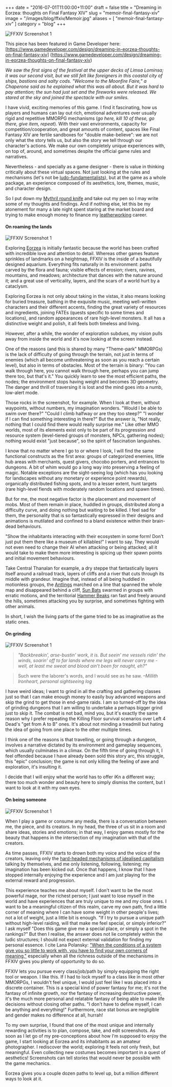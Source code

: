 +++
date = "2016-07-01T11:00:00+11:00"
draft = false
title = "Dreaming in Eorzea: thoughts on Final Fantasy XIV"
slug = "memoir-final-fantasy-xiv"
image = "/images/blog/ffxiv/Memoir.jpg"
aliases = [
	"memoir-final-fantasy-xiv"
]
category = "blog"
+++


![FFXIV Screenshot 1](/images/blog/ffxiv/ffxiv_2.jpg)

This piece has been featured in Game Developer here:
[https://www.gamedeveloper.com/design/dreaming-in-eorzea-thoughts-on-final-fantasy-xiv] (https://www.gamedeveloper.com/design/dreaming-in-eorzea-thoughts-on-final-fantasy-xiv)

*We saw the first signs of the festival at the upper decks of Limsa Lominsa; it was our second visit, but we still felt like foreigners in this coastal city of ships, bastions and salty cods.*
*"Welcome to the Moonfire Faire," a Chaperone said as he explained what this was all about. But it was hard to pay attention; the sun had just set and the fireworks were released. We stared at the sky and joined the spectacle with our smiles.*

I have vivid, exciting memories of this game. I find it fascinating, how us players and humans can lay out rich, emotional adventures over usually rigid and repetitive MMORPG mechanisms (*go here, kill 10 of these, go there, give item, repeat*). 
With their vast environments, capacity for competition/cooperation, and great amounts of content, spaces like Final Fantasy XIV are fertile sandboxes for "double make-believe": we are not only what the story tells us, but also the story we tell through our character's actions. We make our own completely unique experiences with, on top of, around, and sometimes despite the official game rules and narratives.

Nevertheless - and specially as a game designer - there is value in thinking critically about these virtual spaces. Not just looking at the rules and mechanisms (let's not be [ludo-fundamentalists](https://storify.com/landonscribbles/ludocentrism-in-games)), but at the game as a whole package, an experience composed of its aesthetics, lore, themes, music, and character design.

So I put down my [Mythril round knife](http://xivdb.com/?item/2426/Mythril-Round-Knife) and take out my pen so I may write some of my thoughts and findings. And if nothing else, let this be my atonement for many a late night spent staring at the market board and trying to make enough money to finance my [leatherworking](http://ffxiv.gamerescape.com/wiki/Leatherworker) career.

#### On roaming the lands

![FFXIV Screenshot 1](/images/blog/ffxiv/Memoir.jpg)

Exploring [Eorzea](https://www.youtube.com/watch?v=RadO-Lr9_q4) is initially fantastic because the world has been crafted with incredible love and attention to detail. Whereas other games feature sprinkles of landmarks on a heightmap, FFXIV is the inside of a beautifully designed aquarium. Everything fits naturally in its environment: paths carved by the flora and fauna; visible effects of erosion; rivers, ravines, mountains, and meadows; architecture that dances with the nature around it; and a great use of verticality, layers, and the scars of a world hurt by a cataclysm.

Exploring Eorzea is not only about taking in the vistas, it also means looking for buried treasure, bathing in the exquisite music, meeting well-written characters and their different accents, finding the great variety of resources and ingredients, joining FATEs (quests specific to some times and locations), and random appearances of rare high-level monsters. It all has a distinctive weight and polish, it all feels both timeless and living.

However, after a while, the wonder of exploration subdues, my vision pulls away from inside the world and it's now looking at the screen instead. 

One of the reasons (and this is shared by many "Theme-park" MMORPGs) is the lack of difficulty of going through the terrain, not just in terms of enemies (which all become unthreatening as soon as you reach a certain level), but also in terms of obstacles. Most of the terrain is binary: "You can walk through here, you cannot walk through here, perhaps you can jump there too, but that's it." You quickly learn to see the most efficient paths, the nodes; the environment stops having weight and becomes 3D geometry. The danger and thrill of traversing it is lost and the mind goes into a numb, low-alert mode.

Those rocks in the screenshot, for example. When I look at them, without waypoints, without numbers, my imagination wonders. "Would I be able to swim over there?" "Could I climb halfway or are they too steep?" "I wonder if I can find something interesting in there?" But the answer is, "Not really, nothing that I could find there would really surprise me." Like other MMO worlds, most of its elements exist only to be part of its progression and resource system (level-tiered groups of monsters, NPCs, gathering nodes); nothing would exist "just because", so the spirit of fascination languishes.  

I know that no matter where I go to or where I look, I will find the same functional constructs as the first area: groups of categorized enemies, little hub areas with merchants, quest givers, chocobo porters, and entrances to dungeons. A bit of whim would go a long way into preserving a feeling of magic. Notable exceptions are the sight-seeing log (which has you looking for landscapes without any monetary or experience point rewards), organically distributed fishing spots, and to a lesser extent, hunt targets (rare high-level fiends with moderately random locations and spawn times).

But for me, the most negative factor is the placement and movement of mobs. Most of them remain in place, huddled in groups, distributed along a difficulty curve, and doing nothing but waiting to be killed. I feel sad for them, the personality that is so fantastically expressed in their designs and animations is mutilated and confined to a bland existence within their brain-dead behaviours.

"Show the inhabitants interacting with their ecosystem in some form! Don't just put them there like a museum of killables!" I want to say. They would not even need to change their AI when attacking or being attacked; all it would take to make them more interesting is spicing up their spawn points and initial movement behaviours. 

Take Central Thanalan for example, a dry steppe that fantastically layers itself around a railroad track, layers of cliffs and a river that cuts through its middle with grandeur. Imagine that, instead of all being huddled in motionless groups, the [Antlings](http://xivdb.com/?media/127/antling-worker) marched on a line that spanned the whole map and disappeared behind a cliff, [Sun Bats](http://xivdb.com/?media/464/sun-bat) swarmed in groups with erratic motions, and the territorial [Hammer Beaks](http://xivdb.com/?media/350/hammer-beak) ran fast and freely around the hills, sometimes attacking you by surprise, and sometimes fighting with other animals. 

In short, I wish the living parts of the game tried to be as imaginative as the static ones. 


#### On grinding

![FFXIV Screenshot 1](/images/blog/ffxiv/ffxiv_3.jpg)

> *"Backbreakin', arse-bustin' work, it is. But seein' me vessels ridin' the winds, soarin' off to far lands where me legs will never carry me - well, at least me sweat and blood ain't been for naught, eh?"* 

>Such were the laborer's words, and I would see as he saw. 
>*–Millith Ironheart, personal sightseeing log*

I have weird ideas; I want to grind in all the crafting and gathering classes just so that I can make enough money to easily buy advanced weapons and skip the grind to get those in end-game raids. I am so turned-off by the idea of grinding dungeons that I am willing to undertake a perhaps bigger grind just to skip it. The combat is not bad, mind you, but it's exactly the same reason why I prefer repeating the Killing Floor survival scenarios over Left 4 Dead's "get from A to B" ones. It's about not minding a treadmill but hating the idea of going from one place to the other multiple times.

I think one of the reasons is that travelling, or going through a dungeon, involves a narrative dictated by its environment and gameplay sequences, which usually culminates in a climax. On the fifth time of going through it, I feel offended because I have already been sold this story arc, this struggle, this "epic" conclusion; the game is not only killing the feeling of awe and exploration, it's insulting it.

I decide that I will enjoy what the world has to offer iKn a different way; there too much wonder and beauty here to simply dismiss the content, but I want to look at it with my own eyes.



#### On being someone

![FFXIV Screenshot 1](/images/blog/ffxiv/ffxiv_4.jpg)

When I play a game or consume any media, there is a conversation between me, the piece, and its creators. In my head, the three of us sit in a room and share ideas, stories and emotions; in that way, I enjoy games mostly for the beauty that happens in the intersection of my imagination with that of the creators.

As time passes, FFXIV starts to drown both my voice and the voice of the creators, leaving only the [hard-headed mechanisms of idealised capitalism](http://normallyrascal.com/2014/06/04/level-99-capitalist/) talking by themselves, and me only listening, following, listening; my imagination has been kicked out. Once that happens, I know that I have stopped internally enjoying the experience and I am just playing for the external reward and progression.

This experience teaches me about myself. I don't want to be the most powerful mage, nor the richest person; I just want to lose myself in the world and have experiences that are truly unique to me and my close ones. I want to be a meaningful citizen of this realm, carve my own path, find a little corner of meaning where I can have some weight in other people's lives; not a lot of weight, just a little bit is enough. "If I try to pursue a unique path without high-level raiding, will that make me feel special, or simply inferior?" I ask myself "Does this game give me a special place, or simply a spot in the rankings?" But then I realise, the answer does not lie completely within the ludic structures; I should not expect external validation for finding my personal essence. I cite Lana Polansky: ["When the conditions of a system give you so little to work with, you have to find your own corners of meaning,"](http://sufficientlyhuman.com/archives/372) especially when all the richness outside of the mechanisms in FFXIV gives you plenty of opportunity to do so. 

FFXIV lets you pursue every class/job/path by simply equipping the right tool or weapon. I like this. If I had to lock myself to a class like in most other MMORPGs, I wouldn't feel unique, I would just feel like I was placed into a discrete container. This is a special kind of power fantasy for me; it's not the fantasy of infinite growth, nor the fantasy of increasing destructive power, it's the much more personal and relatable fantasy of being able to make life decisions without closing other paths. "I don't have to define myself, I can be anything and everything!" Furthermore, race stat bonus are negligible and gender makes no difference at all, hurrah!

To my own surprise, I found that one of the most unique and internally rewarding activities is to plan, compose, take, and edit screenshots. As soon as I let go of my pre-conceptions about how I'm supposed to enjoy the game, I start looking at Eorzea and its inhabitants as an amateur photographer. I rediscover the world; exploring it feels not only fresh, but meaningful. Even collecting new costumes becomes important in a quest of aesthetics! Screenshots can tell stories that would never be possible with the game mechanics.

Eorzea gives you a couple dozen paths to level up, but a million different ways to look at it. 

